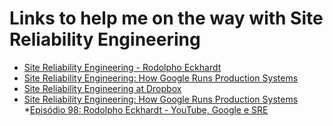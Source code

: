 Links to help me on the way with Site Reliability Engineering
============================

* [Site Reliability Engineering - Rodolpho Eckhardt](https://www.youtube.com/watch?v=XI2zUFIsMwg)
* [Site Reliability Engineering: How Google Runs Production Systems](https://www.amazon.com/gp/product/149192912X/ref=x_gr_w_bb?ie=UTF8&tag=x_gr_w_bb-20&linkCode=as2&camp=1789&creative=9325&creativeASIN=149192912X&SubscriptionId=1MGPYB6YW3HWK55XCGG2)
* [Site Reliability Engineering at Dropbox](https://www.youtube.com/watch?v=ggizCjUCCqE)
* [Site Reliability Engineering: How Google Runs Production Systems](https://www.goodreads.com/book/show/27968891-site-reliability-engineering)
*[Episódio 98: Rodolpho Eckhardt - YouTube, Google e SRE](http://castalio.info/episodio-98-rodolpho-eckhardt-youtube-google-e-sre.html)
